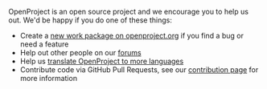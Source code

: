 OpenProject is an open source project and we encourage you to help us out. We'd be happy if you do one of these things:

* Create a [new work package on openproject.org](https://www.openproject.org/projects/openproject/work_packages) if you find a bug or need a feature
* Help out other people on our [forums](https://www.openproject.org/projects/openproject/boards)
* Help us [translate OpenProject to more languages](https://www.openproject.org/projects/openproject/wiki/Translations)
* Contribute code via GitHub Pull Requests, see our [contribution page](https://www.openproject.org/projects/openproject/wiki/Contribution) for more information
